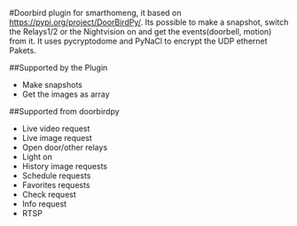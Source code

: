 #Doorbird plugin for smarthomeng, 
it based on https://pypi.org/project/DoorBirdPy/. Its possible to make a snapshot, switch the Relays1/2 or the Nightvision on  and get the events(doorbell, motion) from it.
It uses pycryptodome and  PyNaCl to encrypt the UDP ethernet Pakets.

##Supported by the Plugin
* Make snapshots
* Get the images as array


##Supported from doorbirdpy

* Live video request
* Live image request
* Open door/other relays
* Light on
* History image requests
* Schedule requests
* Favorites requests
* Check request
* Info request
* RTSP
